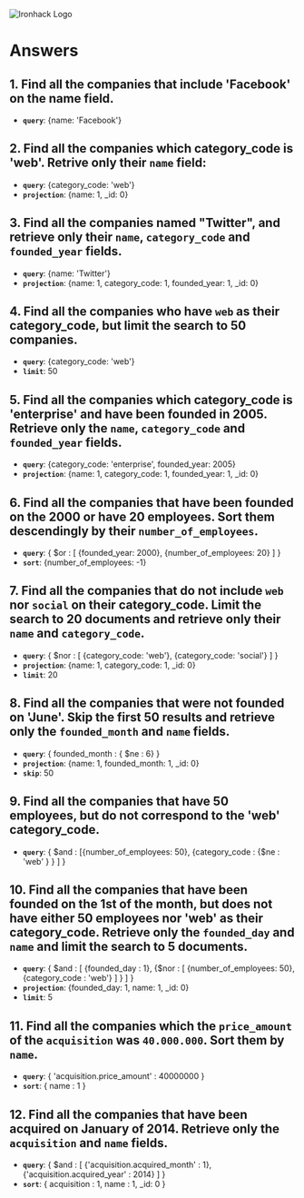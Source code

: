 ![Ironhack Logo](https://i.imgur.com/1QgrNNw.png)

# Answers

## 1. Find all the companies that include 'Facebook' on the **name** field.

 - **`query`**: {name: 'Facebook'}
 
 ## 2. Find all the companies which **category_code** is 'web'. Retrive only their `name` field:

 - **`query`**: {category_code: 'web'}
 - **`projection`**: {name: 1, _id: 0}

## 3. Find all the companies named "Twitter", and retrieve only their `name`, `category_code` and `founded_year` fields.

 - **`query`**: {name: 'Twitter'}
 - **`projection`**: {name: 1, category_code: 1, founded_year: 1, _id: 0}

## 4. Find all the companies who have `web` as their **category_code**, but limit the search to 50 companies.

 - **`query`**: {category_code: 'web'}
 - **`limit`**: 50

## 5. Find all the companies which **category_code** is 'enterprise' and have been founded in 2005. Retrieve only the `name`, `category_code` and `founded_year` fields.

 - **`query`**: {category_code: 'enterprise', founded_year: 2005}
 - **`projection`**: {name: 1, category_code: 1, founded_year: 1, _id: 0}

## 6. Find all the companies that have been **founded** on the 2000 or have 20 **employees**. Sort them descendingly by their `number_of_employees`.

 - **`query`**: { $or : [ {founded_year: 2000}, {number_of_employees: 20} ] }
 - **`sort`**: {number_of_employees: -1}

## 7. Find all the companies that do not include `web` nor `social` on their **category_code**. Limit the search to 20 documents and retrieve only their `name` and `category_code`.

 - **`query`**: { $nor : [ {category_code: 'web'}, {category_code: 'social'} ] }
 - **`projection`**: {name: 1, category_code: 1, _id: 0}
 - **`limit`**: 20

## 8. Find all the companies that were not **founded** on 'June'. Skip the first 50 results and retrieve only the `founded_month` and `name` fields.

 - **`query`**: { founded_month : { $ne : 6} }
 - **`projection`**: {name: 1, founded_month: 1, _id: 0}
 - **`skip`**: 50

## 9. Find all the companies that have 50 employees, but do not correspond to the 'web' **category_code**. 

 - **`query`**: { $and : [{number_of_employees: 50}, {category_code : {$ne : 'web' } } ] }

## 10. Find all the companies that have been founded on the 1st of the month, but does not have either 50 employees nor 'web' as their **category_code**. Retrieve only the `founded_day` and `name` and limit the search to 5 documents.

 - **`query`**: { $and : [ {founded_day : 1}, {$nor : [ {number_of_employees: 50}, {category_code : 'web'} ] } ] }
 - **`projection`**: {founded_day: 1, name: 1, _id: 0}
 - **`limit`**: 5

## 11. Find all the companies which the `price_amount` of the `acquisition` was **`40.000.000`**. Sort them by `name`.

 - **`query`**: { 'acquisition.price_amount' : 40000000 }
 - **`sort`**: { name : 1 }

## 12. Find all the companies that have been acquired on January of 2014. Retrieve only the `acquisition` and `name` fields.

 - **`query`**: { $and : [ {'acquisition.acquired_month' : 1}, {'acquisition.acquired_year' : 2014} ] }
 - **`sort`**: { acquisition : 1, name : 1, _id: 0 }